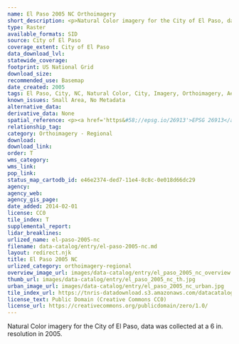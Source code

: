 ```yaml
---
name: El Paso 2005 NC Orthoimagery
short_description: <p>Natural Color imagery for the City of El Paso, data was collected at a 6 in. resolution in 2005.</p>
type: Raster
available_formats: SID
source: City of El Paso
coverage_extent: City of El Paso
data_download_lvl:
statewide_coverage:
footprint: US National Grid
download_size:
recommended_use: Basemap
date_created: 2005
tags: El Paso, City, NC, Natural Color, City, Imagery, Orthoimagery, Aerial Photography, Historical
known_issues: Small Area, No Metadata
alternative_data:
derivative_data: None
spatial_reference: <p><a href='https&#58;//epsg.io/26913'>EPSG 26913</a></p>
relationship_tag:
category: Orthoimagery - Regional
download:
download_link:
order: T
wms_category:
wms_link:
pop_link:
status_map_cartodb_id: e46e2374-ded7-11e4-8c8c-0e018d66dc29
agency:
agency_web:
agency_gis_page:
date_added: 2014-02-01
license: CC0
tile_index: T
supplemental_report:
lidar_breaklines:
urlized_name: el-paso-2005-nc
filename: data-catalog/entry/el-paso-2005-nc.md
layout: redirect.njk
title: El Paso 2005 NC
urlized_category: orthoimagery-regional
overview_image_url: images/data-catalog/entry/el_paso_2005_nc_overview.jpg
thumb_url: images/data-catalog/entry/el_paso_2005_nc_th.jpg
urban_image_url: images/data-catalog/entry/el_paso_2005_nc_urban.jpg
tile_index_url: https://tnris-datadownload.s3.amazonaws.com/datacatalog/tile_index/el_paso_2005_nc_tileindex.zip
license_text: Public Domain (Creative Commons CC0)
license_url: https://creativecommons.org/publicdomain/zero/1.0/
---
```


Natural Color imagery for the City of El Paso, data was collected at a 6 in. resolution in 2005.
